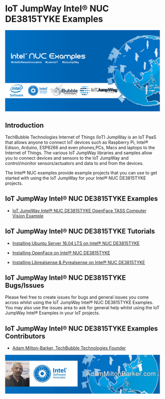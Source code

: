 # IoT JumpWay Intel® NUC DE3815TYKE Examples

![IoT JumpWay Docs](../../images/Docs/Intel-NUC-Examples.png)

## Introduction

TechBubble Technologies Internet of Things (IoT) JumpWay is an IoT PaaS that allows anyone to connect IoT devices such as Raspberry Pi, Intel® Edison, Arduino, ESP8266 and even phones,PCs, Macs and laptops to the Internet of Things. The various IoT JumpWay libraries and samples allow you to connect devices and sensors to the IoT JumpWay and control/monitor sensors/actuators and data to and from the devices.

The Intel® NUC examples provide example projects that you can use to get started with using the IoT JumpWay for your Intel® NUC DE3815TYKE projects.

## IoT JumpWay Intel® NUC DE3815TYKE Examples

- [IoT JumpWay Intel® NUC DE3815TYKE OpenFace TASS Computer Vision Example](https://github.com/iotJumpway/IoT-JumpWay-Intel-Examples/tree/master/Intel-Nuc/DE3815TYKE/Computer-Vision/Python/OpenFace "IoT JumpWay Intel® NUC DE3815TYKE OpenFace TASS Computer Vision Example")

## IoT JumpWay Intel® NUC DE3815TYKE Tutorials

- [Installing Ubuntu Server 16.04 LTS on Intel® NUC DE3815TYKE](https://github.com/iotJumpway/IoT-JumpWay-Intel-Examples/blob/master/Intel-Nuc/DE3815TYKE/_DOCS/1-Installing-Ubuntu-Server.md "Installing Ubuntu Server 16.04 LTS on Intel® NUC DE3815TYKE")

- [Installing OpenFace on Intel® NUC DE3815TYKE](https://github.com/iotJumpway/IoT-JumpWay-Intel-Examples/blob/master/Intel-Nuc/DE3815TYKE/_DOCS/2-Installing-OpenFace.md "Installing OpenFace on Intel® NUC DE3815TYKE")

- [Installing Librealsense & Pyrealsense on Intel® NUC DE3815TYKE](https://github.com/iotJumpway/IoT-JumpWay-Intel-Examples/blob/master/Intel-Nuc/DE3815TYKE/_DOCS/3-Installing-Librealsense.md "Installing Librealsense & Pyrealsense on Intel® NUC DE3815TYKE")

## IoT JumpWay Intel® NUC DE3815TYKE Bugs/Issues

Please feel free to create issues for bugs and general issues you come across whilst using the IoT JumpWay Intel® NUC DE3815TYKE Examples. You may also use the issues area to ask for general help whilst using the IoT JumpWay Intel® Examples in your IoT projects.

## IoT JumpWay Intel® NUC DE3815TYKE Examples Contributors

- [Adam Milton-Barker, TechBubble Technologies Founder](https://github.com/iotJumpway "Adam Milton-Barker, TechBubble Technologies Founder")

![Adam Milton-Barker,  Intel Software Innovator](../../images/main/Intel-Software-Innovator.jpg)